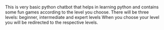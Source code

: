 This is very basic python chatbot that helps in learning python and contains some fun games according to the level you choose. 
There will be three levels: beginner, intermediate and expert levels
When you choose your level you will be redirected to the respective levels.
